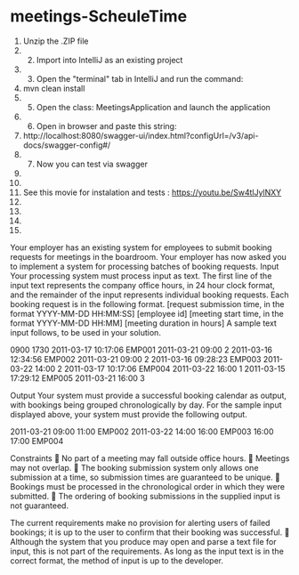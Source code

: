 # meetings-ScheuleTime

1) Unzip the .ZIP file  
2) 2) Import into IntelliJ as an existing project  
3) 3) Open the "terminal" tab in IntelliJ and run the command:     
4)  mvn clean install 
5)   5) Open the class: MeetingsApplication and launch the application  
6)   6) Open in browser and paste this string: 
7)    http://localhost:8080/swagger-ui/index.html?configUrl=/v3/api-docs/swagger-config#/  
8)    7) Now you can test via swagger  
9)    
10)    
11)    See this movie for instalation and tests :   https://youtu.be/Sw4tlJylNXY  
12)    
13)    
14)    
15)    

Your employer has an existing system for employees to submit booking requests for meetings in the
boardroom. Your employer has now asked you to implement a system for processing batches of
booking requests.
Input
Your processing system must process input as text. The first line of the input text represents the
company office hours, in 24 hour clock format, and the remainder of the input represents individual
booking requests. Each booking request is in the following format.
[request submission time, in the format YYYY-MM-DD HH:MM:SS] [employee id]
[meeting start time, in the format YYYY-MM-DD HH:MM] [meeting duration in hours]
A sample text input follows, to be used in your solution.


0900 1730
2011-03-17 10:17:06 EMP001
2011-03-21 09:00 2
2011-03-16 12:34:56 EMP002
2011-03-21 09:00 2
2011-03-16 09:28:23 EMP003
2011-03-22 14:00 2
2011-03-17 10:17:06 EMP004
2011-03-22 16:00 1
2011-03-15 17:29:12 EMP005
2011-03-21 16:00 3

Output
Your system must provide a successful booking calendar as output, with bookings being grouped
chronologically by day. For the sample input displayed above, your system must provide the following
output.

2011-03-21
09:00 11:00 EMP002
2011-03-22
14:00 16:00 EMP003
16:00 17:00 EMP004

Constraints
 No part of a meeting may fall outside office hours.
 Meetings may not overlap.
 The booking submission system only allows one submission at a time, so submission times
are guaranteed to be unique.
 Bookings must be processed in the chronological order in which they were submitted.
 The ordering of booking submissions in the supplied input is not guaranteed.


The current requirements make no provision for alerting users of failed bookings; it is up to
the user to confirm that their booking was successful.
 Although the system that you produce may open and parse a text file for input, this is not part
of the requirements. As long as the input text is in the correct format, the method of input is up
to the developer.

